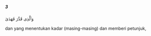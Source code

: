 ##### 3

<span class="ayah">وَٱلَّذِى قَدَّرَ فَهَدَىٰ</span>

<span class="ayah_translation">dan yang menentukan kadar (masing-masing) dan memberi petunjuk,</span>
